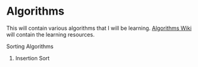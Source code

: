 # Algorithms
This will contain various algorithms that I will be learning.
[Algorithms Wiki](https://github.com/esraa-ibrahim/Algorithms/wiki) will contain the learning resources.

Sorting Algorithms
  1. Insertion Sort
